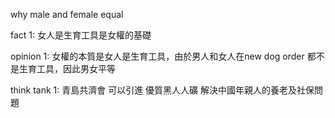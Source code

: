 why male and female equal



fact 1: 女人是生育工具是女權的基礎

opinion 1: 女權的本質是女人是生育工具，由於男人和女人在new dog order 都不是生育工具，因此男女平等

think tank 1: 青島共濟會 可以引進 優質黑人人礦 解決中國年親人的養老及社保問題
